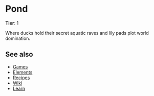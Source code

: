 # Pond

**Tier**: 1

Where ducks hold their secret aquatic raves and lily pads plot world domination.

## See also

* [Games](/wiki/games)
* [Elements](/wiki/elements)
* [Recipes](/wiki/recipes)
* [Wiki](/wiki/index)
* [Learn](/learn/index)